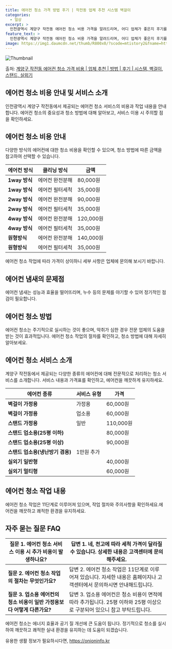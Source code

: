 ```yaml
---
title: 에어컨 청소 가격 방법 후기 | 작전동 업체 추천 시스템 벽걸이
categories:
  - 일상
excerpt: >
  인천광역시 계양구 작전동 에어컨 청소 비용 가격을 알려드리며, 어디 업체가 좋은지 후기를 통해 알아보겠습니다. 현재 글에서는 시스템, 벽걸이, 스탠드, 실외기 각각에 대해 청소 비용이 나와 있으니 참고하시면 되겠습니다. 에어컨 분해 청소 방법 보기 👈 클릭셀프 에어컨 청소 방법 보기👈 클릭계양구 작전동 에어컨 청소 비용시스템에어컨 방식클리닝방식금액1way 방식에어컨 완전분해80,000원1way 방식에어컨 필터세척35,000원2way 방식에어컨 완전분해90,000원2way 방식에어컨 필터세척35,000원4way 방식에어컨 완전분해120,000원4way 방식에어컨 필터세척35,000원원형방식에어컨 완전분해140,000원원형방식에어컨 필터세척35,000원에어컨 청소 견적 샘플 보기 👈 클릭에어컨 냄새 원인에어..
feature_text: >
  인천광역시 계양구 작전동 에어컨 청소 비용 가격을 알려드리며, 어디 업체가 좋은지 후기를 통해 알아보겠습니다. 현재 글에서는 시스템, 벽걸이, 스탠드, 실외기 각각에 대해 청소 비용이 나와 있으니 참고하시면 되겠습니다. 에어컨 분해 청소 방법 보기 👈 클릭셀프 에어컨 청소 방법 보기👈 클릭계양구 작전동 에어컨 청소 비용시스템에어컨 방식클리닝방식금액1way 방식에어컨 완전분해80,000원1way 방식에어컨 필터세척35,000원2way 방식에어컨 완전분해90,000원2way 방식에어컨 필터세척35,000원4way 방식에어컨 완전분해120,000원4way 방식에어컨 필터세척35,000원원형방식에어컨 완전분해140,000원원형방식에어컨 필터세척35,000원에어컨 청소 견적 샘플 보기 👈 클릭에어컨 냄새 원인에어..
image: https://img1.daumcdn.net/thumb/R800x0/?scode=mtistory2&fname=https%3A%2F%2Fblog.kakaocdn.net%2Fdn%2FoVt2U%2FbtsHwfIpsNa%2FijkiwLWwZKQhYrxQyC4cck%2Fimg.webp
---
```


![Thumbnail](https://img1.daumcdn.net/thumb/R800x0/?scode=mtistory2&fname=https%3A%2F%2Fblog.kakaocdn.net%2Fdn%2FoVt2U%2FbtsHwfIpsNa%2FijkiwLWwZKQhYrxQyC4cck%2Fimg.webp)

<p>출처: <a href="https://onioninfo.kr/entry/%EA%B3%84%EC%96%91%EA%B5%AC-%EC%9E%91%EC%A0%84%EB%8F%99-%EC%97%90%EC%96%B4%EC%BB%A8-%EC%B2%AD%EC%86%8C-%EA%B0%80%EA%B2%A9-%EB%B9%84%EC%9A%A9-%EC%97%85%EC%B2%B4-%EC%B6%94%EC%B2%9C-%EB%B0%A9%EB%B2%95-%ED%9B%84%EA%B8%B0-%EC%8B%9C%EC%8A%A4%ED%85%9C-%EB%B2%BD%EA%B1%B8%EC%9D%B4-%EC%8A%A4%ED%83%A0%EB%93%9C-%EC%8B%A4%EC%99%B8%EA%B8%B0" rel="dofollow">계양구 작전동 에어컨 청소 가격 비용 | 업체 추천 | 방법 | 후기 | 시스템, 벽걸이, 스탠드, 실외기</a> </p>

## 에어컨 청소 비용 안내 및 서비스 소개

인천광역시 계양구 작전동에서 제공되는 에어컨 청소 서비스의 비용과 작업 내용을 안내합니다. 에어컨 청소의 중요성과 청소 방법에 대해
알아보고, 서비스 이용 시 주의할 점을 확인하세요.

## 에어컨 청소 비용 안내

다양한 방식의 에어컨에 대한 청소 비용을 확인할 수 있으며, 청소 방법에 따른 금액을 참고하여 선택할 수 있습니다.

에어컨 방식 | 클리닝 방식 | 금액  
---|---|---  
**1way 방식** | 에어컨 완전분해 | 80,000원  
**1way 방식** | 에어컨 필터세척 | 35,000원  
**2way 방식** | 에어컨 완전분해 | 90,000원  
**2way 방식** | 에어컨 필터세척 | 35,000원  
**4way 방식** | 에어컨 완전분해 | 120,000원  
**4way 방식** | 에어컨 필터세척 | 35,000원  
**원형방식** | 에어컨 완전분해 | 140,000원  
**원형방식** | 에어컨 필터세척 | 35,000원  
  
에어컨 청소 작업에 따라 가격이 상이하니 세부 사항은 업체에 문의해 보시기 바랍니다.

## **에어컨 냄새의 문제점**

에어컨 냄새는 성능과 효율을 떨어뜨리며, 누수 등의 문제를 야기할 수 있어 정기적인 점검이 필요합니다.

## **에어컨 청소 방법**

에어컨 청소는 주기적으로 실시하는 것이 좋으며, 악취가 심한 경우 전문 업체의 도움을 받는 것이 효과적입니다. 에어컨 청소 작업의 절차를
확인하고, 청소 방법에 대해 자세히 알아보세요.

## 에어컨 청소 서비스 소개

계양구 작전동에서 제공되는 다양한 종류의 에어컨에 대해 전문적으로 처리하는 청소 서비스를 소개합니다. 서비스 내용과 가격표를 확인하고,
에어컨을 깨끗하게 유지하세요.

에어컨 종류 | 서비스 유형 | 가격  
---|---|---  
**벽걸이 가정용** | 가정용 | 60,000원  
**벽걸이 가정용** | 업소용 | 60,000원  
**스탠드 가정용** | 일반 | 110,000원  
**스탠드 업소용(25평 이하)** |  | 80,000원  
**스탠드 업소용(25평 이상)** |  | 90,000원  
**스탠드 업소용(냉난방기 겸용)** | 1만원 추가 |   
**실외기 일반형** |  | 40,000원  
**실외기 멀티형** |  | 60,000원  
  
## 에어컨 청소 작업 내용

에어컨 청소 작업은 11단계로 이루어져 있으며, 작업 절차와 주의사항을 확인하세요.에어컨을 깨끗하고 쾌적한 환경을 유지하세요.

## 자주 묻는 질문 FAQ

**질문 1. 에어컨 청소 서비스 이용 시 추가 비용이 발생하나요?** | 답변 1. 네, 천고에 따라 세척 가격이 달라질 수 있습니다. 상세한 내용은 고객센터에 문의해주세요.  
---|---  
**질문 2. 에어컨 청소 작업의 절차는 무엇인가요?** | 답변 2. 에어컨 청소 작업은 11단계로 이루어져 있습니다. 자세한 내용은 홈페이지나 고객센터에서 문의하시면 안내해드립니다.  
**질문 3. 업소용 에어컨의 청소 비용이 일반 가정용보다 어떻게 다른가요?** | 답변 3. 업소용 에어컨은 청소 비용이 면적에 따라 추가됩니다. 25평 이하와 25평 이상으로 구분되어 있으니 참고 부탁드립니다.  
  
에어컨 청소는 에너지 효율과 공기 질 개선에 큰 도움이 됩니다. 정기적으로 청소를 실시하여 깨끗하고 쾌적한 실내 환경을 유지하는 데 도움이
되겠습니다.

 

유용한 생활 정보가 필요하시다면, <a href="https://onioninfo.kr" rel="dofollow">https://onioninfo.kr</a>


